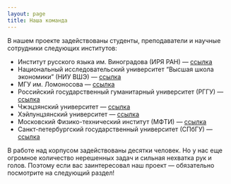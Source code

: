 ```yaml
---
layout: page
title: Наша команда
---
```


В нашем проекте задействованы студенты, преподаватели и научные сотрудники следующих институтов:
- Институт русского языка им. Виноградова (ИРЯ РАН) — [ссылка](http://www.ruslang.ru/)
- Национальный исследовательский университет “Высшая школа экономики” (НИУ ВШЭ) — [ссылка](https://www.hse.ru/)
- МГУ им. Ломоносова — [ссылка](https://www.msu.ru/index.php)
- Российский государственный гуманитарный университет (РГГУ) — [ссылка](https://www.rsuh.ru/)
- Чжэцзянский университет — [ссылка](https://www.zju.edu.cn/english/)
- Хэйлунцзянский университет — [ссылка](http://www.hlju.edu.cn/)
- Московский Физико-технический институт (МФТИ) — [ссылка](https://mipt.ru/)
- Санкт-петербургский государственный университет (СПбГУ) — [ссылка](https://spbu.ru/)

В работе над корпусом задействованы десятки человек. Но у нас еще огромное количество нерешенных задач и сильная нехватка рук и голов. Поэтому если вас заинтересовал наш проект — обязательно посмотрите на следующий раздел!
